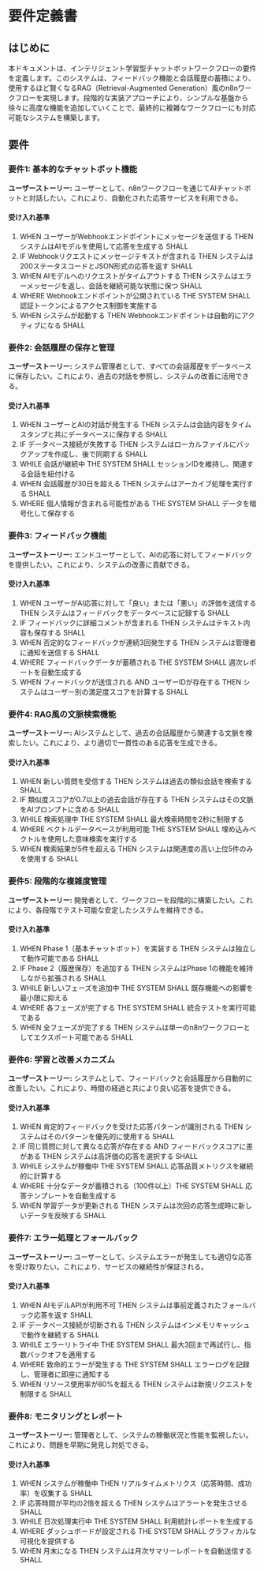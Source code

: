 # 要件定義書

## はじめに
本ドキュメントは、インテリジェント学習型チャットボットワークフローの要件を定義します。このシステムは、フィードバック機能と会話履歴の蓄積により、使用するほど賢くなるRAG（Retrieval-Augmented Generation）風のn8nワークフローを実現します。段階的な実装アプローチにより、シンプルな基盤から徐々に高度な機能を追加していくことで、最終的に複雑なワークフローにも対応可能なシステムを構築します。

## 要件

### 要件1: 基本的なチャットボット機能
**ユーザーストーリー:** ユーザーとして、n8nワークフローを通じてAIチャットボットと対話したい。これにより、自動化された応答サービスを利用できる。

#### 受け入れ基準
1. WHEN ユーザーがWebhookエンドポイントにメッセージを送信する THEN システムはAIモデルを使用して応答を生成する SHALL
2. IF Webhookリクエストにメッセージテキストが含まれる THEN システムは200ステータスコードとJSON形式の応答を返す SHALL
3. WHEN AIモデルへのリクエストがタイムアウトする THEN システムはエラーメッセージを返し、会話を継続可能な状態に保つ SHALL
4. WHERE Webhookエンドポイントが公開されている THE SYSTEM SHALL 認証トークンによるアクセス制御を実施する
5. WHEN システムが起動する THEN Webhookエンドポイントは自動的にアクティブになる SHALL

### 要件2: 会話履歴の保存と管理
**ユーザーストーリー:** システム管理者として、すべての会話履歴をデータベースに保存したい。これにより、過去の対話を参照し、システムの改善に活用できる。

#### 受け入れ基準
1. WHEN ユーザーとAIの対話が発生する THEN システムは会話内容をタイムスタンプと共にデータベースに保存する SHALL
2. IF データベース接続が失敗する THEN システムはローカルファイルにバックアップを作成し、後で同期する SHALL
3. WHILE 会話が継続中 THE SYSTEM SHALL セッションIDを維持し、関連する会話を紐付ける
4. WHEN 会話履歴が30日を超える THEN システムはアーカイブ処理を実行する SHALL
5. WHERE 個人情報が含まれる可能性がある THE SYSTEM SHALL データを暗号化して保存する

### 要件3: フィードバック機能
**ユーザーストーリー:** エンドユーザーとして、AIの応答に対してフィードバックを提供したい。これにより、システムの改善に貢献できる。

#### 受け入れ基準
1. WHEN ユーザーがAI応答に対して「良い」または「悪い」の評価を送信する THEN システムはフィードバックをデータベースに記録する SHALL
2. IF フィードバックに詳細コメントが含まれる THEN システムはテキスト内容も保存する SHALL
3. WHEN 否定的なフィードバックが連続3回発生する THEN システムは管理者に通知を送信する SHALL
4. WHERE フィードバックデータが蓄積される THE SYSTEM SHALL 週次レポートを自動生成する
5. WHEN フィードバックが送信される AND ユーザーIDが存在する THEN システムはユーザー別の満足度スコアを計算する SHALL

### 要件4: RAG風の文脈検索機能
**ユーザーストーリー:** AIシステムとして、過去の会話履歴から関連する文脈を検索したい。これにより、より適切で一貫性のある応答を生成できる。

#### 受け入れ基準
1. WHEN 新しい質問を受信する THEN システムは過去の類似会話を検索する SHALL
2. IF 類似度スコアが0.7以上の過去会話が存在する THEN システムはその文脈をAIプロンプトに含める SHALL
3. WHILE 検索処理中 THE SYSTEM SHALL 最大検索時間を2秒に制限する
4. WHERE ベクトルデータベースが利用可能 THE SYSTEM SHALL 埋め込みベクトルを使用した意味検索を実行する
5. WHEN 検索結果が5件を超える THEN システムは関連度の高い上位5件のみを使用する SHALL

### 要件5: 段階的な複雑度管理
**ユーザーストーリー:** 開発者として、ワークフローを段階的に構築したい。これにより、各段階でテスト可能な安定したシステムを維持できる。

#### 受け入れ基準
1. WHEN Phase 1（基本チャットボット）を実装する THEN システムは独立して動作可能である SHALL
2. IF Phase 2（履歴保存）を追加する THEN システムはPhase 1の機能を維持しながら拡張される SHALL
3. WHILE 新しいフェーズを追加中 THE SYSTEM SHALL 既存機能への影響を最小限に抑える
4. WHERE 各フェーズが完了する THE SYSTEM SHALL 統合テストを実行可能である
5. WHEN 全フェーズが完了する THEN システムは単一のn8nワークフローとしてエクスポート可能である SHALL

### 要件6: 学習と改善メカニズム
**ユーザーストーリー:** システムとして、フィードバックと会話履歴から自動的に改善したい。これにより、時間の経過と共により良い応答を提供できる。

#### 受け入れ基準
1. WHEN 肯定的フィードバックを受けた応答パターンが識別される THEN システムはそのパターンを優先的に使用する SHALL
2. IF 同じ質問に対して異なる応答が存在する AND フィードバックスコアに差がある THEN システムは高評価の応答を選択する SHALL
3. WHILE システムが稼働中 THE SYSTEM SHALL 応答品質メトリクスを継続的に計算する
4. WHERE 十分なデータが蓄積される（100件以上）THE SYSTEM SHALL 応答テンプレートを自動生成する
5. WHEN 学習データが更新される THEN システムは次回の応答生成時に新しいデータを反映する SHALL

### 要件7: エラー処理とフォールバック
**ユーザーストーリー:** ユーザーとして、システムエラーが発生しても適切な応答を受け取りたい。これにより、サービスの継続性が保証される。

#### 受け入れ基準
1. WHEN AIモデルAPIが利用不可 THEN システムは事前定義されたフォールバック応答を返す SHALL
2. IF データベース接続が切断される THEN システムはインメモリキャッシュで動作を継続する SHALL
3. WHILE エラーリトライ中 THE SYSTEM SHALL 最大3回まで再試行し、指数バックオフを適用する
4. WHERE 致命的エラーが発生する THE SYSTEM SHALL エラーログを記録し、管理者に即座に通知する
5. WHEN リソース使用率が80%を超える THEN システムは新規リクエストを制限する SHALL

### 要件8: モニタリングとレポート
**ユーザーストーリー:** 管理者として、システムの稼働状況と性能を監視したい。これにより、問題を早期に発見し対処できる。

#### 受け入れ基準
1. WHEN システムが稼働中 THEN リアルタイムメトリクス（応答時間、成功率）を収集する SHALL
2. IF 応答時間が平均の2倍を超える THEN システムはアラートを発生させる SHALL
3. WHILE 日次処理実行中 THE SYSTEM SHALL 利用統計レポートを生成する
4. WHERE ダッシュボードが設定される THE SYSTEM SHALL グラフィカルな可視化を提供する
5. WHEN 月末になる THEN システムは月次サマリーレポートを自動送信する SHALL